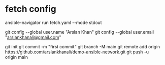 # fetch config
ansible-navigator run fetch.yaml --mode stdout

git config --global user.name "Arslan Khan"
git config --global user.email "arslankhanali@gmail.com"

git init
git commit -m "first commit"
git branch -M main
git remote add origin https://github.com/arslankhanali/demo-ansible-network.git
git push -u origin main